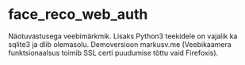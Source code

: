 # face_reco_web_auth
Näotuvastusega veebimärkmik. Lisaks Python3 teekidele on vajalik ka sqlite3 ja dlib olemasolu.
Demoversioon markusv.me (Veebikaamera funktsionaalsus toimib SSL certi puudumise tõttu vaid Firefoxis).

